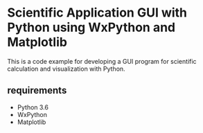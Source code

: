 # Scientific Application GUI with Python using WxPython and Matplotlib

This is a code example for developing a GUI program for scientific calculation and visualization with Python.
 
## requirements

- Python 3.6
- WxPython
- Matplotlib

